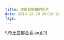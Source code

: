 ```yaml
---
title: 这是我拍摄的照片
date: 2014-12-20 20:28:12
fags: 
---
```

<!--markdown-->![帝王血郁金香.jpg][1]


  [1]: http://ggjjl1-storage.stor.sinaapp.com/2542144793.jpg
